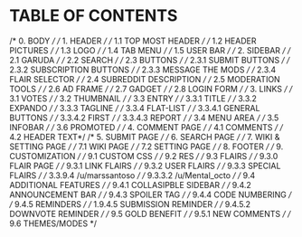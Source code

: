    TABLE OF CONTENTS
=======================

/* 0. BODY */
/* 1. HEADER */
	/* 1.1 TOP MOST HEADER */
	/* 1.2 HEADER PICTURES */
	/* 1.3 LOGO */
	/* 1.4 TAB MENU */
	/* 1.5 USER BAR */
/* 2. SIDEBAR */
	/* 2.1 GARUDA */
	/* 2.2 SEARCH */
	/* 2.3 BUTTONS */
		/* 2.3.1 SUBMIT BUTTONS */
		/* 2.3.2 SUBSCRIPTION BUTTONS */
		/* 2.3.3 MESSAGE THE MODS */
		/* 2.3.4 FLAIR SELECTOR */
	/* 2.4 SUBREDDIT DESCRIPTION */
	/* 2.5 MODERATION TOOLS */
	/* 2.6 AD FRAME */
	/* 2.7 GADGET */
	/* 2.8 LOGIN FORM */
/* 3. LINKS */
	/* 3.1 VOTES */
	/* 3.2 THUMBNAIL */
	/* 3.3 ENTRY */
		/* 3.3.1 TITLE */
		/* 3.3.2 EXPANDO */
		/* 3.3.3 TAGLINE */
		/* 3.3.4 FLAT-LIST */
			/* 3.3.4.1 GENERAL BUTTONS */
			/* 3.3.4.2 FIRST */
			/* 3.3.4.3 REPORT */
	/* 3.4 MENU AREA */
	/* 3.5 INFOBAR */
	/* 3.6 PROMOTED */
/* 4. COMMENT PAGE */
	/* 4.1 COMMENTS */
	/* 4.2 HEADER TEXT*/
/* 5. SUBMIT PAGE */
/* 6. SEARCH PAGE */
/* 7. WIKI & SETTING PAGE */
	/* 7.1 WIKI PAGE */
	/* 7.2 SETTING PAGE */
/* 8. FOOTER */
/* 9. CUSTOMIZATION */
	/* 9.1 CUSTOM CSS */
	/* 9.2 RES */
	/* 9.3 FLAIRS */
		/* 9.3.0 FLAIR PAGE */
		/* 9.3.1 LINK FLAIRS */
		/* 9.3.2 USER FLAIRS */
		/* 9.3.3 SPECIAL FLAIRS */
			/* 3.3.9.4 /u/marssantoso */
			/* 9.3.3.2 /u/Mental_octo */
	/* 9.4 ADDITIONAL FEATURES */
		/* 9.4.1 COLLASIPBLE SIDEBAR */
		/* 9.4.2 ANNOUNCEMENT BAR */
		/* 9.4.3 SPOILER TAG */
		/* 9.4.4 CODE NUMBERING */
		/* 9.4.5 REMINDERS */
			/* 1.9.4.5 SUBMISSION REMINDER */
			/* 9.4.5.2 DOWNVOTE REMINDER */
	/* 9.5 GOLD BENEFIT */
		/* 9.5.1 NEW COMMENTS */
  /* 9.6 THEMES/MODES */
